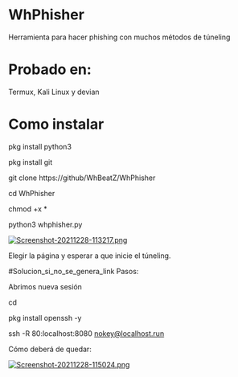 # WhPhisher
Herramienta para hacer phishing con muchos
métodos de túneling

# Probado en:
Termux, Kali Linux y devian

# Como instalar

pkg install python3

pkg install git

git clone https://github/WhBeatZ/WhPhisher

cd WhPhisher

chmod +x *

python3 whphisher.py

[![Screenshot-20211228-113217.png](https://i.postimg.cc/zf6sY5Zz/Screenshot-20211228-113217.png)](https://postimg.cc/06GW7TyF)

Elegir la página y esperar a que inicie el túneling.

#Solucion_si_no_se_genera_link
Pasos:

Abrimos nueva sesión

cd

pkg install openssh -y

ssh -R 80:localhost:8080 nokey@localhost.run

Cómo deberá de quedar:

[![Screenshot-20211228-115024.png](https://i.postimg.cc/50Y0YwNy/Screenshot-20211228-115024.png)](https://postimg.cc/JD8mSHXC)



